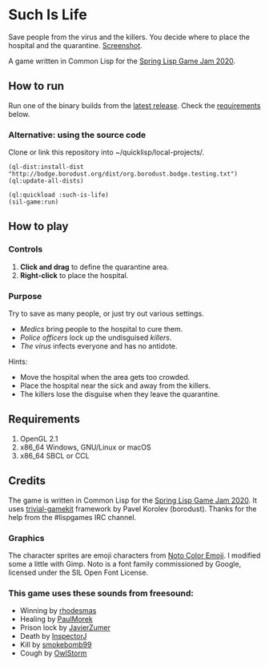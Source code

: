 # Such Is Life

Save people from the virus and the killers. You decide where to place the hospital and the quarantine. [Screenshot](screenshot.png).

A game written in Common Lisp for the [Spring Lisp Game Jam 2020](https://itch.io/jam/spring-lisp-game-jam-2020).

## How to run

Run one of the binary builds from the [latest release](https://github.com/alexpalade/such-is-life/releases/latest). Check the [requirements](#requirements) below.

### Alternative: using the source code
Clone or link this repository into ~/quicklisp/local-projects/.

``` common-lisp
(ql-dist:install-dist "http://bodge.borodust.org/dist/org.borodust.bodge.testing.txt")
(ql:update-all-dists)

(ql:quickload :such-is-life)
(sil-game:run)
```

## How to play

### Controls
1. **Click and drag** to define the quarantine area.
2. **Right-click** to place the hospital.

### Purpose
Try to save as many people, or just try out various settings.

* *Medics* bring people to the hospital to cure them.
* *Police officers* lock up the undisguised *killers*.
* *The virus* infects everyone and has no antidote.

Hints:
* Move the hospital when the area gets too crowded.
* Place the hospital near the sick and away from the killers.
* The killers lose the disguise when they leave the quarantine.

## Requirements
1. OpenGL 2.1
2. x86_64 Windows, GNU/Linux or macOS
3. x86_64 SBCL or CCL

## Credits

The game is written in Common Lisp for the [Spring Lisp Game Jam 2020](https://itch.io/jam/spring-lisp-game-jam-2020). It uses [trivial-gamekit](https://borodust.org/projects/trivial-gamekit/) framework by Pavel Korolev (borodust). Thanks for the help from the #lispgames IRC channel.

### Graphics
The character sprites are emoji characters from [Noto Color Emoji](https://github.com/googlefonts/noto-emoji). I modified some a little with Gimp. Noto is a font family commissioned by Google, licensed under the SIL Open Font License.

### This game uses these sounds from freesound:
* Winning by [rhodesmas](https://freesound.org/people/rhodesmas/sounds/320775/)
* Healing by [PaulMorek](https://freesound.org/people/PaulMorek/sounds/330047/)
* Prison lock by [JavierZumer](https://freesound.org/people/JavierZumer/sounds/257233/)
* Death by [InspectorJ](https://freesound.org/people/InspectorJ/sounds/484268/)
* Kill by [smokebomb99](https://freesound.org/people/smokebomb99/sounds/147290/)
* Cough by [OwlStorm](https://freesound.org/people/OwlStorm/sounds/151217/)
